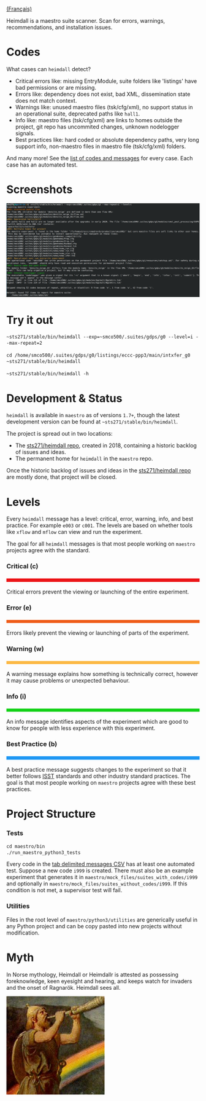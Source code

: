 [(Français)](../fr/heimdall.md)

Heimdall is a maestro suite scanner. Scan for errors, warnings, recommendations, and installation issues.

# Codes

What cases can `heimdall` detect?

* Critical errors like: missing EntryModule, suite folders like 'listings' have bad permissions or are missing.
* Errors like: dependency does not exist, bad XML, dissemination state does not match context.
* Warnings like: unused maestro files (tsk/cfg/xml), no support status in an operational suite, deprecated paths like `hall1`.
* Info like: maestro files (tsk/cfg/xml) are links to homes outside the project, git repo has uncommited changes, unknown nodelogger signals.
* Best practices like: hard coded or absolute dependency paths, very long support info, non-maestro files in maestro file (tsk/cfg/xml) folders.

And many more! See the [list of codes and messages](heimdall_codes.md) for every case. Each case has an automated test.

# Screenshots

![heimdall screenshot](/screenshots/heimdall1.png)

# Try it out

```
~sts271/stable/bin/heimdall --exp=~smco500/.suites/gdps/g0 --level=i --max-repeat=2

cd /home/smco500/.suites/gdps/g0/listings/eccc-ppp3/main/intxfer_g0
~sts271/stable/bin/heimdall

~sts271/stable/bin/heimdall -h
```

# Development & Status

`heimdall` is available in `maestro` as of versions `1.7+`, though the latest development version can be found at `~sts271/stable/bin/heimdall`.

The project is spread out in two locations:

* The [sts271/heimdall repo](https://gitlab.science.gc.ca/sts271/heimdall/issues), created in 2018, containing a historic backlog of issues and ideas.
* The permanent home for `heimdall` in the `maestro` repo.

Once the historic backlog of issues and ideas in the [sts271/heimdall repo](https://gitlab.science.gc.ca/sts271/heimdall/issues) are mostly done, that project will be closed.

# Levels

Every `heimdall` message has a level: critical, error, warning, info, and best practice. For example `e003` or `c001`. The levels are based on whether tools like `xflow` and `mflow` can view and run the experiment.

The goal for all `heimdall` messages is that most people working on `maestro` projects agree with the standard.

### Critical \(c)

![color critical image](/doc/color-critical.png)

Critical errors prevent the viewing or launching of the entire experiment.

### Error (e)

![color error image](/doc/color-error.png)

Errors likely prevent the viewing or launching of parts of the experiment.

### Warning (w)

![color warning image](/doc/color-warning.png)

A warning message explains how something is technically correct, however it may cause problems or unexpected behaviour.

### Info (i)

![color info image](/doc/color-info.png)

An info message identifies aspects of the experiment which are good to know for people with less experience with this experiment.

### Best Practice (b)

![color best practices image](/doc/color-best-practice.png)

A best practice message suggests changes to the experiment so that it better follows [ISST](https://wiki.cmc.ec.gc.ca/wiki/ISST) standards and other industry standard practices. The goal is that most people working on `maestro` projects agree with these best practices.

# Project Structure

### Tests

```
cd maestro/bin
./run_maestro_python3_tests
```

Every code in the [tab delimited messages CSV](/csv/message_codes.csv) has at least one automated test. Suppose a new code `i999` is created. There must also be an example experiment that generates it in `maestro/mock_files/suites_with_codes/i999` and optionally in `maestro/mock_files/suites_without_codes/i999`. If this condition is not met, a supervisor test will fail.

### Utilities

Files in the root level of `maestro/python3/utilities` are generically useful in any Python project and can be copy pasted into new projects without modification.

# Myth

In Norse mythology, Heimdall or Heimdallr is attested as possessing foreknowledge, keen eyesight and hearing, and keeps watch for invaders and the onset of Ragnarök. Heimdall sees all.

![heimdall avatar](/screenshots/heimdall-avatar.jpg)
